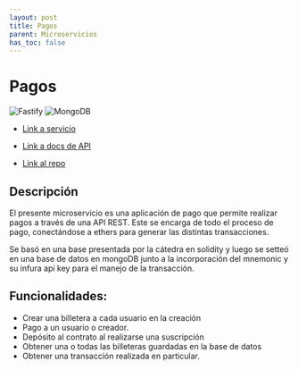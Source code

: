 ```yaml
---
layout: post
title: Pagos
parent: Microservicios
has_toc: false
---
```


# Pagos 

![Fastify](https://img.shields.io/badge/fastify-%23000000.svg?style=for-the-badge&logo=fastify&logoColor=white) ![MongoDB](https://img.shields.io/badge/MongoDB-%234ea94b.svg?style=for-the-badge&logo=mongodb&logoColor=white)


* [Link a servicio](https://ubademy-grupo-13-examenes.herokuapp.com/)

* [Link a docs de API](https://ubademy-grupo-13-examenes.herokuapp.com/api-docs/)

* [Link al repo](https://ubademy-grupo-13-smartcontract.herokuapp.com/wallet)

## Descripción

El presente microservicio es una aplicación de pago que permite realizar pagos a través de una API REST. Este se encarga de todo el proceso de pago, conectándose a ethers para generar las distintas transacciones.

Se basó en una base presentada por la cátedra en solidity y luego se setteó en una base de datos en mongoDB junto a la incorporación del mnemonic y su infura api key para el manejo de la transacción.


## Funcionalidades:

* Crear una billetera a cada usuario en la creación
* Pago a un usuario o creador.
* Depósito al contrato al realizarse una suscripción
* Obtener una o todas las billeteras guardadas en la base de datos
* Obtener una transacción realizada en particular.